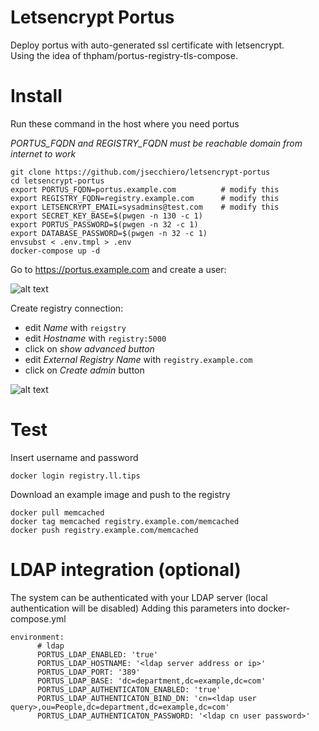 # Letsencrypt Portus

Deploy portus with auto-generated ssl certificate with letsencrypt.  
Using the idea of thpham/portus-registry-tls-compose.

# Install

Run these command in the host where you need portus

*PORTUS_FQDN and REGISTRY_FQDN must be reachable domain from internet to work*

```
git clone https://github.com/jsecchiero/letsencrypt-portus
cd letsencrypt-portus
export PORTUS_FQDN=portus.example.com          # modify this
export REGISTRY_FQDN=registry.example.com      # modify this
export LETSENCRYPT_EMAIL=sysadmins@test.com    # modify this
export SECRET_KEY_BASE=$(pwgen -n 130 -c 1)
export PORTUS_PASSWORD=$(pwgen -n 32 -c 1)
export DATABASE_PASSWORD=$(pwgen -n 32 -c 1)
envsubst < .env.tmpl > .env
docker-compose up -d
```

Go to https://portus.example.com and create a user:

![alt text](https://raw.githubusercontent.com/jsecchiero/letsencrypt-portus/master/doc/user.png)

Create registry connection:
- edit _Name_ with `reigstry`
- edit _Hostname_ with `registry:5000`
- click on _show advanced button_
- edit _External Registry Name_ with `registry.example.com`
- click on _Create admin_ button

![alt text](https://raw.githubusercontent.com/jsecchiero/letsencrypt-portus/master/doc/registry.png)

# Test

Insert username and password
```
docker login registry.ll.tips
```

Download an example image and push to the registry
```
docker pull memcached
docker tag memcached registry.example.com/memcached
docker push registry.example.com/memcached
```

# LDAP integration (optional)
The system can be authenticated with your LDAP server (local authentication will be disabled)
Adding this parameters into docker-compose.yml

```
environment:
      # ldap
      PORTUS_LDAP_ENABLED: 'true'
      PORTUS_LDAP_HOSTNAME: '<ldap server address or ip>'
      PORTUS_LDAP_PORT: '389'
      PORTUS_LDAP_BASE: 'dc=department,dc=example,dc=com'
      PORTUS_LDAP_AUTHENTICATON_ENABLED: 'true'
      PORTUS_LDAP_AUTHENTICATON_BIND_DN: 'cn=<ldap user query>,ou=People,dc=department,dc=example,dc=com'
      PORTUS_LDAP_AUTHENTICATON_PASSWORD: '<ldap cn user password>'
```
